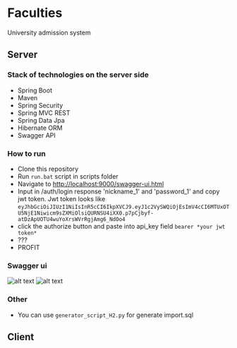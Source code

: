 # Faculties

University admission system

## Server

### Stack of technologies on the server side

* Spring Boot
* Maven
* Spring Security
* Spring MVC REST
* Spring Data Jpa
* Hibernate ORM
* Swagger API
 
### How to run

* Clone this repository 
* Run ```run.bat``` script in scripts folder
* Navigate to [http://localhost:9000/swagger-ui.html](http://localhost:9000/swagger-ui.html)
* Input in /auth/login response 'nickname_1' and 'password_1' and copy jwt token.
 Jwt token looks like ```eyJhbGciOiJIUzI1NiIsInR5cCI6IkpXVCJ9.eyJ1c2VySWQiOjEsImV4cCI6MTUxOTU5NjE1Niwicm9sZXMiOlsiQURNSU4iXX0.p7pCjbyf-atDzApUOTU4wuYoXrsWVrRgjAmg6_NdOo4```
* click the authorize button and paste into api_key field ```bearer *your jwt token*```
* ???
* PROFIT

### Swagger ui
![alt text](https://i.imgur.com/4RfORLZ.png)
![alt text](https://i.imgur.com/YnGZjZa.png)
### Other
* You can use ```generator_script_H2.py``` for generate import.sql

## Client


